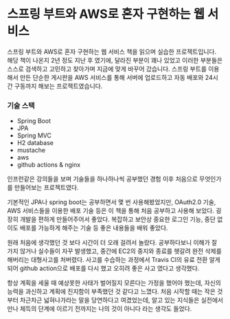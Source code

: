 # 스프링 부트와 AWS로 혼자 구현하는 웹 서비스
스프링 부트와 AWS로 혼자 구현하는 웹 서비스 책을 읽으며 실습한 프로젝트입니다.
해당 책이 나온지 2년 정도 지난 후 였기에, 달라진 부분이 꽤나 있었고 이러한 부분들은 스스로 검색하고 고민하고 찾아가며 지금에 맞게 바꾸어 갔습니다.
스프링 부트를 이용해서 만든 단순한 게시판을 AWS 서비스를 통해 서버에 업로드하고 자동 배포와 24시간 구동까지 해보는 프로젝트였습니다.

### 기술 스택
- Spring Boot
- JPA
- Spring MVC
- H2 database
- mustache
- aws
- github actions & nginx

인프런같은 강의들을 보며 기술들을 하나하나씩 공부했던 경험 이후 처음으로 무엇인가를 만들어보는 프로젝트였다.

기본적인 JPA나 spring boot는 공부하면서 몇 번 사용해봤었지만, OAuth2.0 기술, AWS 서비스들을 이용한 배포 기술 등은 이 책을 통해 처음 공부하고 사용해 보았다. 굉장히 개발을 편하게 만들어주어서 좋았다. 복잡하고 보안상 중요한 로그인 기능, 중단 없이도 배포를 가능하게 해주는 기술 등 좋은 내용들을 배워 좋았다.

원래 처음에 생각했던 것 보다 시간이 더 오래 걸려서 놀랐다. 
공부하다보니 이해가 잘 가지 않거나 실수들이 자꾸 발생했고, 중간에 EC2의 중지와 종료를 헷갈려 완전 삭제를 해버리는 대형사고를 처버렸다.
사고를 수습하는 과정에서 Travis CI의 유료 전환 알게 되어 github action으로 배포를 다시 했고 오히려 좋은 사고 였다고 생각했다.

항상 계획을 세울 때 예상못한 사태가 벌어질지 모른다는 가정을 했어야 했는데, 자신의 능력을 과신하고 계획에 진지함이 부족했던 것 같다고 느꼈다.
처음 시작할 때는 작은 것 부터 차근차근 넓혀나가라는 말을 당연하다고 여겼었는데, 알고 있는 지식들은 실전에서 만나 체득의 단계에 이르기 전까지는 나의 것이 아니다 라는 생각도 들었다.
